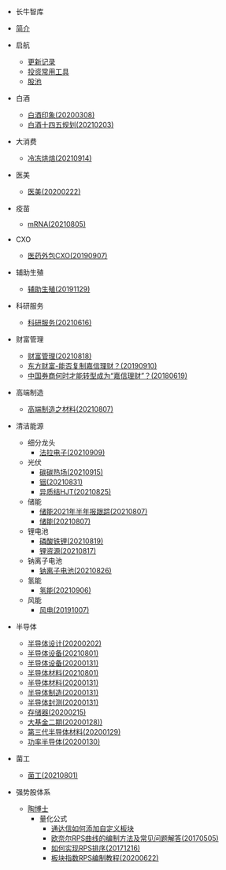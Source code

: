 * 长牛智库

* [简介](README.md)

* 启航
    - [更新记录](myHistory.md)
	- [投资常用工具](myTool.md)
	- [股池](股池/股池.md)
* 白酒
    - [白酒印象(20200308)](/白酒/白酒印象(20200308).md)
	- [白酒十四五规划(20210203)](/白酒/白酒十四五规划(20210203).md)
* 大消费
    - [冷冻烘焙(20210914)](大消费/冷冻烘焙(20210914).md)
* 医美
    - [医美(20200222)](医美/医美(20200222).md)
* 疫苗
    - [mRNA(20210805)](疫苗/mRNA(20210805).md)  
* CXO
	- [医药外包CXO(20190907)](CXO/医药外包CXO(20190907).md)
* 辅助生殖
	- [辅助生殖(20191129)](辅助生殖/辅助生殖(20191129).md)
* 科研服务
    - [科研服务(20210616)](科研服务/科研服务(20210616).md)
* 财富管理
    - [财富管理(20210818)](财富管理/财富管理(20210818).md)
    - [东方财富-能否复制嘉信理财？(20190910)](财富管理/东方财富-能否复制嘉信理财？(20190910).md)
	- [中国券商何时才能转型成为“嘉信理财”？(20180619)](财富管理/中国券商何时才能转型成为“嘉信理财”？(20180619).md)
* 高端制造
    - [高端制造之材料(20210807)](高端制造/高端制造之材料(20210807).md)
* 清洁能源 
     - 细分龙头
	    - [法拉电子(20210909)](清洁能源/细分龙头/法拉电子(20210909).md)
	 - 光伏
	     - [碳碳热场(20210915)](清洁能源/光伏/碳碳热场(20210915).md) 
         - [铟(20210831)](清洁能源/光伏/铟(20210831).md) 
         - [异质结HJT(20210825)](清洁能源/光伏/异质结HJT(20210825).md) 
     - 储能
        - [储能2021年半年报跟踪(20210807)](清洁能源/储能/储能2021年半年报跟踪(20210807).md) 
        - [储能(20210807)](清洁能源/储能/储能(20210807).md) 
     - 锂电池
        - [磷酸铁锂(20210819)](清洁能源/锂电池/磷酸铁锂(20210819).md) 
        - [锂资源(20210817)](清洁能源/锂电池/锂资源(20210817).md) 
     - 钠离子电池
         - [钠离子电池(20210826)](清洁能源/钠离子电池/钠离子电池(20210826).md) 
     - 氢能
	    - [氢能(20210906)](清洁能源/氢能/氢能(20210906).md)
     - 风能
	    - [风电(20191007)](清洁能源/风能/风电(20191007).md)
* 半导体
    - [半导体设计(20200202)](半导体/半导体设计(20200202).md)
    - [半导体设备(20210801)](半导体/半导体设备(20210801).md)
    - [半导体设备(20200131)](半导体/半导体设备(20200131).md)
    - [半导体材料(20210801)](半导体/半导体材料(20210801).md)
    - [半导体材料(20200131)](半导体/半导体材料(20200131).md)
    - [半导体制造(20200131)](半导体/半导体制造(20200131).md)
    - [半导体封测(20200131)](半导体/半导体封测(20200131).md)
    - [存储器(20200215)](半导体/存储器(20200215).md)
    - [大基金二期(20200128))](半导体/大基金二期(20200128).md)
    - [第三代半导体材料(20200129)](半导体/第三代半导体材料(20200129).md)
    - [功率半导体(20200130)](半导体/功率半导体(20200130).md)
* 菌工
    - [菌工(20210801)](菌工/菌工(20210801).md)
* 强势股体系
	
	- [陶博士](强势股体系/陶博士/陶博士.md)
	 	- 量化公式
			- [通达信如何添加自定义板块](强势股体系/陶博士/量化公式/通达信如何添加自定义板块.md)
			- [欧奈尔RPS曲线的编制方法及常见问题解答(20170505)](强势股体系/陶博士/量化公式/欧奈尔RPS曲线的编制方法及常见问题解答(20170505).md)
			- [如何实现RPS排序(20171216)](强势股体系/陶博士/量化公式/如何实现RPS排序(20171216).md)
			- [板块指数RPS编制教程(20200622)](强势股体系/陶博士/量化公式/板块指数RPS编制教程(20200622).md)